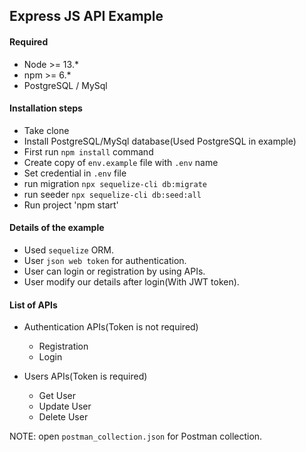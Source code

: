 ## Express JS API Example

#### Required
- Node >= 13.*
- npm >= 6.*
- PostgreSQL / MySql

#### Installation steps
- Take clone 
- Install PostgreSQL/MySql database(Used PostgreSQL in example)
- First run `npm install` command
- Create copy of `env.example` file with `.env` name
- Set credential in `.env` file
- run migration `npx sequelize-cli db:migrate`
- run seeder `npx sequelize-cli db:seed:all`
- Run project 'npm start'

#### Details of the example
- Used `sequelize` ORM.
- User `json web token` for authentication.
- User can login or registration by using APIs.
- User modify our details after login(With JWT token).

#### List of APIs
- Authentication APIs(Token is not required)
    - Registration
    - Login
    
- Users APIs(Token is required)
    - Get User
    - Update User
    - Delete User


NOTE: open `postman_collection.json` for Postman collection.